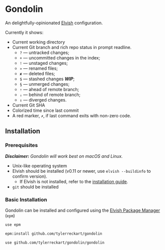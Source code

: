 # Gondolin 
An delightfully-opinionated [Elvish](https://elv.sh) configuration.

Currently it shows:
* Current working directory
* Current Git branch and rich repo status in prompt readline. 
  * `?` — untracked changes;
  * `+` — uncommitted changes in the index;
  * `!` — unstaged changes;
  * `»` — renamed files;
  * `✘` — deleted files;
  * `$` — stashed changes _**WIP**_;
  * `§` — unmerged changes;
  * `⇡` — ahead of remote branch;
  * `⇣` — behind of remote branch;
  * `⇕` — diverged changes.
* Current Git SHA
* Colorized time since last commit
* A red marker, `✗`, if last command exits with non-zero code.

## Installation
### Prerequisites 
_**Disclaimer:** Gondolin will work best on macOS and Linux._
  - Unix-like operating system
  - Elvish should be installed (v0.11 or newer, use `elvish --buildinfo` to confirm version). 
    - If Elvish is not installed, refer to the [installation guide](https://elv.sh/download/).
  - `git` should be installed

### Basic Installation
Gondolin can be installed and configured using the [Elvish Package Manager](https://elv.sh/ref/epm.html) (`epm`)
```sh
use epm

epm:install github.com/tylerreckart/gondolin

use github.com/tylerreckart/gondolin/gondolin
```
